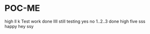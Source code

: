 # POC-ME
high
ll
k
Test work done
llll
still testing
yes
no
1..2..3
done
high five
sss
happy
hey
ssy
